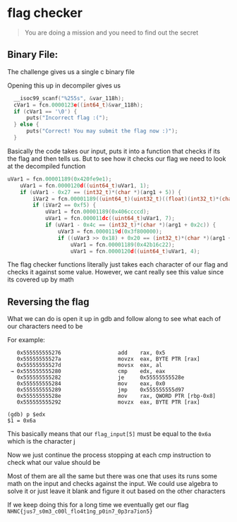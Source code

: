 # flag checker 
> You are doing a mission and you need to find out the secret

## Binary File:

The challenge gives us a single c binary file

Opening this up in decompiler gives us

```c
  __isoc99_scanf("%255s", &var_118h);
  cVar1 = fcn.0000123e((int64_t)&var_118h);
  if (cVar1 == '\0') {
      puts("Incorrect flag :(");
  } else {
      puts("Correct! You may submit the flag now :)");
  }
```

Basically the code takes our input, puts it into a function that checks if its the flag and then tells us. But to see how it checks our flag we need to look at the decompiled function

```c
uVar1 = fcn.00001189(0x420fe9e1);
    uVar1 = fcn.0000120d((uint64_t)uVar1, 1);
    if (uVar1 - 0x27 == (int32_t)*(char *)(arg1 + 5)) {
        iVar2 = fcn.00001189((uint64_t)(uint32_t)((float)(int32_t)*(char *)arg1 * 3.1415));
        if (iVar2 == 0xf5) {
            uVar1 = fcn.00001189(0x406ccccd);
            uVar1 = fcn.000011dc((uint64_t)uVar1, 7);
            if (uVar1 - 0x4c == (int32_t)*(char *)(arg1 + 0x2c)) {
                uVar3 = fcn.0000119d(0x3f800000);
                if ((uVar3 >> 0x18) + 0x20 == (int32_t)*(char *)(arg1 + 0x13)) {
                    uVar1 = fcn.00001189(0x42b16c22);
                    uVar1 = fcn.0000120d((uint64_t)uVar1, 4);
```

The flag checker functions literally just takes each character of our flag and checks it against some value. However, we cant really see this value since its covered up by math

## Reversing the flag

What we can do is open it up in gdb and follow along to see what each of our characters need to be

For example:

```
   0x555555555276                  add    rax, 0x5
   0x55555555527a                  movzx  eax, BYTE PTR [rax]
   0x55555555527d                  movsx  eax, al
 → 0x555555555280                  cmp    edx, eax
   0x555555555282                  je     0x55555555528e
   0x555555555284                  mov    eax, 0x0
   0x555555555289                  jmp    0x555555555d97
   0x55555555528e                  mov    rax, QWORD PTR [rbp-0x8]
   0x555555555292                  movzx  eax, BYTE PTR [rax]
```

```
(gdb) p $edx
$1 = 0x6a
```

This basically means that our `flag_input[5]` must be equal to the `0x6a` which is the character j

Now we just continue the process stopping at each cmp instruction to check what our value should be

Most of them are all the same but there was one that uses its runs some math on the input and checks against the input. We could use algebra to solve it or just leave it blank and figure it out based on the other characters

If we keep doing this for a long time we eventually get our flag `NHNC{jus7_s0m3_c00l_flo4t1ng_p0in7_0p3ra7ion5}`
